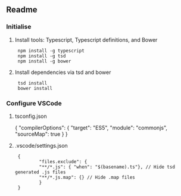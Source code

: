 ## Readme

### Initialise
1. Install tools: Typescript, Typescript definitions, and Bower

        npm install -g typescript        
        npm install -g tsd
        npm install -g bower
                
1. Install dependencies via tsd and bower

        tsd install
        bower install 

### Configure VSCode                   
1. tsconfig.json
        
	{
                "compilerOptions": {
                "target": "ES5",
                "module": "commonjs",
                "sourceMap": true
            }
        }
        
1. .vscode/settings.json

        {                
                "files.exclude": {
                "**/*.js": { "when": "$(basename).ts"}, // Hide tsd generated .js files
                "**/*.js.map": {} // Hide .map files
                }
        }             


                
                
                      
